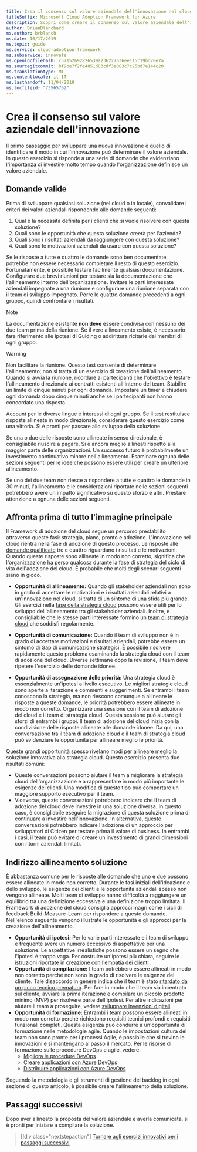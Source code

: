 ```yaml
---
title: Crea il consenso sul valore aziendale dell'innovazione nel cloud
titleSuffix: Microsoft Cloud Adoption Framework for Azure
description: Scopri come creare il consenso sul valore aziendale dell'innovazione nel cloud.
author: BrianBlanchard
ms.author: brblanch
ms.date: 10/17/2019
ms.topic: guide
ms.service: cloud-adoption-framework
ms.subservice: innovate
ms.openlocfilehash: c57152b92826539a236227636ee115c19bd70e7a
ms.sourcegitcommit: bf9be7f2fe4851d83cdf3e083c7c25bd7e144c20
ms.translationtype: MT
ms.contentlocale: it-IT
ms.lasthandoff: 11/04/2019
ms.locfileid: "73565762"
---
```

# <a name="build-consensus-on-the-business-value-of-innovation"></a>Crea il consenso sul valore aziendale dell'innovazione

Il primo passaggio per sviluppare una nuova innovazione è quello di identificare il modo in cui l'innovazione può determinare il valore aziendale. In questo esercizio si risponde a una serie di domande che evidenziano l'importanza di investire molto tempo quando l'organizzazione definisce un valore aziendale.

## <a name="qualifying-questions"></a>Domande valide

Prima di sviluppare qualsiasi soluzione (nel cloud o in locale), convalidare i criteri dei valori aziendali rispondendo alle domande seguenti:

1. Qual è la necessità definita per i clienti che si vuole risolvere con questa soluzione?
1. Quali sono le opportunità che questa soluzione creerà per l'azienda?
1. Quali sono i risultati aziendali da raggiungere con questa soluzione?
1. Quali sono le motivazioni aziendali da usare con questa soluzione?

Se le risposte a tutte e quattro le domande sono ben documentate, potrebbe non essere necessario completare il resto di questo esercizio. Fortunatamente, è possibile testare facilmente qualsiasi documentazione. Configurare due brevi riunioni per testare sia la documentazione che l'allineamento interno dell'organizzazione. Invitare le parti interessate aziendali impegnate a una riunione e configurare una riunione separata con il team di sviluppo impegnato. Porre le quattro domande precedenti a ogni gruppo, quindi confrontare i risultati.

> [!NOTE]
> La documentazione esistente **non deve** essere condivisa con nessuno dei due team prima della riunione. Se il vero allineamento esiste, è necessario fare riferimento alle ipotesi di Guiding o addirittura ricitarle dai membri di ogni gruppo.

<!-- -->

> [!WARNING]
> Non facilitare la riunione. Questo test consente di determinare l'allineamento; non si tratta di un esercizio di creazione dell'allineamento. Quando si avvia la riunione, ricordare ai partecipanti che l'obiettivo è testare l'allineamento direzionale ai contratti esistenti all'interno del team. Stabilire un limite di cinque minuti per ogni domanda. Impostare un timer e chiudere ogni domanda dopo cinque minuti anche se i partecipanti non hanno concordato una risposta.

Account per le diverse lingue e interessi di ogni gruppo. Se il test restituisce risposte allineate in modo direzionale, considerare questo esercizio come una vittoria. Si è pronti per passare allo sviluppo della soluzione.

Se una o due delle risposte sono allineate in senso direzionale, è consigliabile riuscire a pagare. Si è ancora meglio allineati rispetto alla maggior parte delle organizzazioni. Un successo futuro è probabilmente un investimento continuativo minore nell'allineamento. Esaminare ognuna delle sezioni seguenti per le idee che possono essere utili per creare un ulteriore allineamento.

Se uno dei due team non riesce a rispondere a tutte e quattro le domande in 30 minuti, l'allineamento e le considerazioni riportate nelle sezioni seguenti potrebbero avere un impatto significativo su questo sforzo e altri. Prestare attenzione a ognuna delle sezioni seguenti.

## <a name="address-the-big-picture-first"></a>Affronta prima di tutto l'immagine principale

Il Framework di adozione del cloud segue un percorso prestabilito attraverso queste fasi: strategia, piano, pronto e adozione. L'innovazione nel cloud rientra nella fase di adozione di questo processo. Le risposte alle [domande qualificate](#qualifying-questions) tre e quattro riguardano i risultati e le motivazioni. Quando queste risposte sono allineate in modo non corretto, significa che l'organizzazione ha perso qualcosa durante la fase di strategia del ciclo di vita dell'adozione del cloud. È probabile che molti degli scenari seguenti siano in gioco.

- **Opportunità di allineamento:** Quando gli stakeholder aziendali non sono in grado di accettare le motivazioni e i risultati aziendali relativi a un'innovazione nel cloud, si tratta di un sintomo di una sfida più grande. Gli esercizi nella [fase della strategia cloud](../strategy/index.md) possono essere utili per lo sviluppo dell'allineamento tra gli stakeholder aziendali. Inoltre, è consigliabile che le stesse parti interessate formino un [team di strategia cloud](../organize/cloud-strategy.md) che soddisfi regolarmente.

- **Opportunità di comunicazione:** Quando il team di sviluppo non è in grado di accettare motivazioni e risultati aziendali, potrebbe essere un sintomo di Gap di comunicazione strategici. È possibile risolvere rapidamente questo problema esaminando la strategia cloud con il team di adozione del cloud. Diverse settimane dopo la revisione, il team deve ripetere l'esercizio delle domande idonee.

- **Opportunità di assegnazione delle priorità:** Una strategia cloud è essenzialmente un'ipotesi a livello esecutivo. Le migliori strategie cloud sono aperte a iterazione e commenti e suggerimenti. Se entrambi i team conoscono la strategia, ma non riescono comunque a allineare le risposte a queste domande, le priorità potrebbero essere allineate in modo non corretto. Organizzare una sessione con il team di adozione del cloud e il team di strategia cloud. Questa sessione può aiutare gli sforzi di entrambi i gruppi. Il team di adozione del cloud inizia con la condivisione delle risposte allineate alle domande idonee. Da qui, una conversazione tra il team di adozione cloud e il team di strategia cloud può evidenziare le opportunità per allineare meglio le priorità.

Queste grandi opportunità spesso rivelano modi per allineare meglio la soluzione innovativa alla strategia cloud. Questo esercizio presenta due risultati comuni:

- Queste conversazioni possono aiutare il team a migliorare la strategia cloud dell'organizzazione e a rappresentare in modo più importante le esigenze dei clienti. Una modifica di questo tipo può comportare un maggiore supporto esecutivo per il team.
- Viceversa, queste conversazioni potrebbero indicare che il team di adozione del cloud deve investire in una soluzione diversa. In questo caso, è consigliabile eseguire la migrazione di questa soluzione prima di continuare a investire nell'innovazione. In alternativa, queste conversazioni potrebbero indicare l'adozione di un approccio per sviluppatori di Citizen per testare prima il valore di business. In entrambi i casi, il team può evitare di creare un investimento di grandi dimensioni con ritorni aziendali limitati.

## <a name="address-solution-alignment"></a>Indirizzo allineamento soluzione

È abbastanza comune per le risposte alle domande che uno e due possono essere allineate in modo non corretto. Durante le fasi iniziali dell'ideazione e dello sviluppo, le esigenze dei clienti e le opportunità aziendali spesso non vengono allineate. Molti team di sviluppo hanno difficoltà a raggiungere un equilibrio tra una definizione eccessiva e una definizione troppo limitata. Il Framework di adozione del cloud consiglia approcci magri come i cicli di feedback Build-Measure-Learn per rispondere a queste domande. Nell'elenco seguente vengono illustrate le opportunità e gli approcci per la creazione dell'allineamento.

- **Opportunità di ipotesi:** Per le varie parti interessate e i team di sviluppo è frequente avere un numero eccessivo di aspettative per una soluzione. Le aspettative irrealistiche possono essere un segno che l'ipotesi è troppo vaga. Per costruire un'ipotesi più chiara, seguire le istruzioni riportate in [creazione con l'empatia dei clienti](./considerations/build.md) .
- **Opportunità di compilazione:** I team potrebbero essere allineati in modo non corretto perché non sono in grado di risolvere le esigenze del cliente. Tale disaccordo in genere indica che il team è stato [ritardato da un picco tecnico prematuro](./considerations/build.md#reduce-complexity-and-delay-technical-spikes). Per fare in modo che il team sia incentrato sul cliente, avviare la prima iterazione e compilare un piccolo prodotto minimo (MVP) per risolvere parte dell'ipotesi. Per altre indicazioni per aiutare il team a proseguire, vedere [sviluppare invenzioni digitali](./considerations/invention.md).
- **Opportunità di formazione:** Entrambi i team possono essere allineati in modo non corretto perché richiedono requisiti tecnici profondi e requisiti funzionali completi. Questa esigenza può condurre a un'opportunità di formazione nelle metodologie agile. Quando le impostazioni cultura del team non sono pronte per i processi Agile, è possibile che si trovino le innovazioni e si mantengano al passo il mercato.  Per le risorse di formazione sulle procedure DevOps e agile, vedere:
  - [Migliora le procedure DevOps](https://docs.microsoft.com/learn/paths/evolve-your-devops-practices)
  - [Creare applicazioni con Azure DevOps](https://docs.microsoft.com/learn/paths/build-applications-with-azure-devops)
  - [Distribuire applicazioni con Azure DevOps](https://docs.microsoft.com/learn/paths/deploy-applications-with-azure-devops)

Seguendo la metodologia e gli strumenti di gestione del backlog in ogni sezione di questo articolo, è possibile creare l'allineamento della soluzione.

## <a name="next-steps"></a>Passaggi successivi

Dopo aver allineato la proposta del valore aziendale e averla comunicata, si è pronti per iniziare a compilare la soluzione.
> [!div class="nextstepaction"]
> [Tornare agli esercizi innovativi per i passaggi successivi](./index.md)
